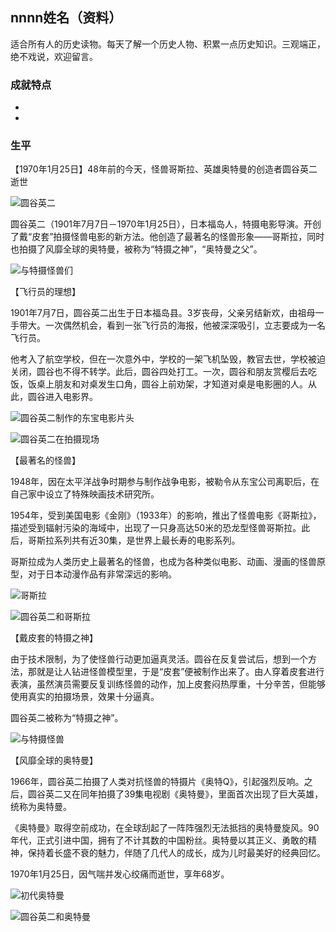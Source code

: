 ## nnnn姓名（资料）

适合所有人的历史读物。每天了解一个历史人物、积累一点历史知识。三观端正，绝不戏说，欢迎留言。  

### 成就特点

- ​
- ​


### 生平

【1970年1月25日】48年前的今天，怪兽哥斯拉、英雄奥特曼的创造者圆谷英二逝世

![圆谷英二](圆谷英二.jpg)

圆谷英二（1901年7月7日－1970年1月25日），日本福岛人，特摄电影导演。开创了戴“皮套”拍摄怪兽电影的新方法。他创造了最著名的怪兽形象——哥斯拉，同时也拍摄了风靡全球的奥特曼，被称为“特摄之神”，“奥特曼之父”。

![与特摄怪兽们](与特摄怪兽们.jpg)

【飞行员的理想】

1901年7月7日，圆谷英二出生于日本福岛县。3岁丧母，父亲另结新欢，由祖母一手带大。一次偶然机会，看到一张飞行员的海报，他被深深吸引，立志要成为一名飞行员。

他考入了航空学校，但在一次意外中，学校的一架飞机坠毁，教官去世，学校被迫关闭，圆谷也不得不转学。此后，圆谷四处打工。一次，圆谷和朋友赏樱后去吃饭，饭桌上朋友和对桌发生口角，圆谷上前劝架，才知道对桌是电影圈的人。从此，圆谷进入电影界。

![圆谷英二制作的东宝电影片头](圆谷英二制作的东宝电影片头.jpg)

![圆谷英二在拍摄现场](圆谷英二在拍摄现场.jpg)

【最著名的怪兽】

1948年，因在太平洋战争时期参与制作战争电影，被勒令从东宝公司离职后，在自己家中设立了特殊映画技术研究所。

1954年，受到美国电影《金刚》（1933年）的影响，推出了怪兽电影《哥斯拉》，描述受到辐射污染的海域中，出现了一只身高达50米的恐龙型怪兽哥斯拉。此后，哥斯拉系列共有近30集，是世界上最长寿的电影系列。

哥斯拉成为人类历史上最著名的怪兽，也成为各种类似电影、动画、漫画的怪兽原型，对于日本动漫作品有非常深远的影响。

![哥斯拉](哥斯拉.jpg)

![圆谷英二和哥斯拉](圆谷英二和哥斯拉.jpg)

【戴皮套的特摄之神】

由于技术限制，为了使怪兽行动更加逼真灵活。圆谷在反复尝试后，想到一个方法，那就是让人钻进怪兽模型里，于是“皮套”便被制作出来了。由人穿着皮套进行表演，虽然演员需要反复训练怪兽的动作，加上皮套闷热厚重，十分辛苦，但能够使用真实的拍摄场景，效果十分逼真。

圆谷英二被称为“特摄之神”。

![与特摄怪兽](与特摄怪兽.jpg)

【风靡全球的奥特曼】

1966年，圆谷英二拍摄了人类对抗怪兽的特摄片《奥特Q》，引起强烈反响。之后，圆谷英二又在同年拍摄了39集电视剧《奥特曼》，里面首次出现了巨大英雄，统称为奥特曼。

《奥特曼》取得空前成功，在全球刮起了一阵阵强烈无法抵挡的奥特曼旋风。90年代，正式引进中国，拥有了不计其数的中国粉丝。奥特曼以其正义、勇敢的精神，保持着长盛不衰的魅力，伴随了几代人的成长，成为儿时最美好的经典回忆。

1970年1月25日，因气喘并发心绞痛而逝世，享年68岁。

![初代奥特曼](初代奥特曼.jpg)

![圆谷英二和奥特曼](圆谷英二和奥特曼.jpg)



